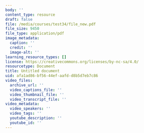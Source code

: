```yaml
---
body: ''
content_type: resource
draft: false
file: /media/courses/test34/file_new.pdf
file_size: 9450
file_type: application/pdf
image_metadata:
  caption: ''
  credit: ''
  image-alt: ''
learning_resource_types: []
license: https://creativecommons.org/licenses/by-nc-sa/4.0/
resourcetype: Document
title: Untitled document
uid: afa1ad86-bf56-44ef-aafd-d8b5d7eb7c86
video_files:
  archive_url: ''
  video_captions_file: ''
  video_thumbnail_file: ''
  video_transcript_file: ''
video_metadata:
  video_speakers: ''
  video_tags: ''
  youtube_description: ''
  youtube_id: ''
---
```

